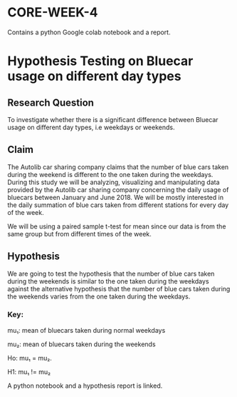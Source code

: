 # CORE-WEEK-4
Contains a python Google colab notebook and a report.

# Hypothesis Testing on Bluecar usage on different day types

## Research Question
To investigate whether there is a significant difference between Bluecar usage on different day types, i.e weekdays or weekends.

## Claim
The Autolib car sharing company claims that the number of blue cars taken during the weekend is different to the one taken during the weekdays. During this study we will be analyzing, visualizing and manipulating data provided by the Autolib car sharing company concerning the daily usage of bluecars between January and June 2018. We will be mostly interested in the daily summation of blue cars taken from different stations for every day of the week.

We will be using a paired sample t-test for mean since our data is from the same group but from different times of the week.

## Hypothesis
We are going to test the hypothesis that the number of blue cars taken during the weekends is similar to the one taken during the weekdays against the alternative hypothesis that the number of blue cars taken during the weekends varies from the one taken during the weekdays. 
### Key: 
mu₁: mean of bluecars taken during normal weekdays

mu₂: mean of bluecars taken during the weekends

Ho: mu₁ = mu₂.

H1: mu₁ != mu₂

A python notebook and a hypothesis report is linked.
